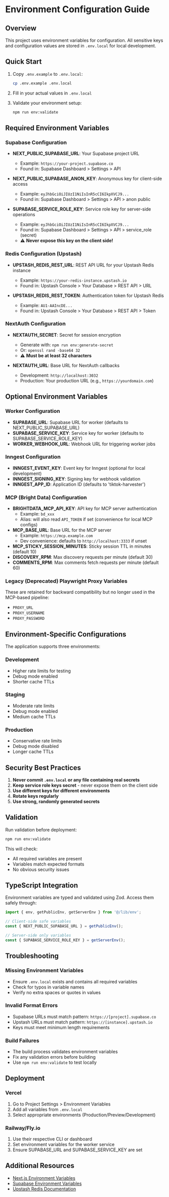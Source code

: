 # Environment Configuration Guide

## Overview

This project uses environment variables for configuration. All sensitive keys and configuration values are stored in `.env.local` for local development.

## Quick Start

1. Copy `.env.example` to `.env.local`:
   ```bash
   cp .env.example .env.local
   ```

2. Fill in your actual values in `.env.local`

3. Validate your environment setup:
   ```bash
   npm run env:validate
   ```

## Required Environment Variables

### Supabase Configuration

- **NEXT_PUBLIC_SUPABASE_URL**: Your Supabase project URL
  - Example: `https://your-project.supabase.co`
  - Found in: Supabase Dashboard > Settings > API

- **NEXT_PUBLIC_SUPABASE_ANON_KEY**: Anonymous key for client-side access
  - Example: `eyJhbGciOiJIUzI1NiIsInR5cCI6IkpXVCJ9...`
  - Found in: Supabase Dashboard > Settings > API > anon public

- **SUPABASE_SERVICE_ROLE_KEY**: Service role key for server-side operations
  - Example: `eyJhbGciOiJIUzI1NiIsInR5cCI6IkpXVCJ9...`
  - Found in: Supabase Dashboard > Settings > API > service_role (secret)
  - ⚠️ **Never expose this key on the client side!**

### Redis Configuration (Upstash)

- **UPSTASH_REDIS_REST_URL**: REST API URL for your Upstash Redis instance
  - Example: `https://your-redis-instance.upstash.io`
  - Found in: Upstash Console > Your Database > REST API > URL

- **UPSTASH_REDIS_REST_TOKEN**: Authentication token for Upstash Redis
  - Example: `AU1-AAIncDE...`
  - Found in: Upstash Console > Your Database > REST API > Token

### NextAuth Configuration

- **NEXTAUTH_SECRET**: Secret for session encryption
  - Generate with: `npm run env:generate-secret`
  - Or: `openssl rand -base64 32`
  - ⚠️ **Must be at least 32 characters**

- **NEXTAUTH_URL**: Base URL for NextAuth callbacks
  - Development: `http://localhost:3032`
  - Production: Your production URL (e.g., `https://yourdomain.com`)

## Optional Environment Variables

### Worker Configuration

- **SUPABASE_URL**: Supabase URL for worker (defaults to NEXT_PUBLIC_SUPABASE_URL)
- **SUPABASE_SERVICE_KEY**: Service key for worker (defaults to SUPABASE_SERVICE_ROLE_KEY)
- **WORKER_WEBHOOK_URL**: Webhook URL for triggering worker jobs

### Inngest Configuration

- **INNGEST_EVENT_KEY**: Event key for Inngest (optional for local development)
- **INNGEST_SIGNING_KEY**: Signing key for webhook validation
- **INNGEST_APP_ID**: Application ID (defaults to 'tiktok-harvester')

### MCP (Bright Data) Configuration

- **BRIGHTDATA_MCP_API_KEY**: API key for MCP server authentication
  - Example: `bd_xxx`
  - Alias: will also read `API_TOKEN` if set (convenience for local MCP configs)
- **MCP_BASE_URL**: Base URL for the MCP server
  - Example: `https://mcp.example.com`
  - Dev convenience: defaults to `http://localhost:3333` if unset
- **MCP_STICKY_SESSION_MINUTES**: Sticky session TTL in minutes (default 10)
- **DISCOVERY_RPM**: Max discovery requests per minute (default 30)
- **COMMENTS_RPM**: Max comments fetch requests per minute (default 60)

### Legacy (Deprecated) Playwright Proxy Variables

These are retained for backward compatibility but no longer used in the MCP-based pipeline:

- `PROXY_URL`
- `PROXY_USERNAME`
- `PROXY_PASSWORD`

## Environment-Specific Configurations

The application supports three environments:

### Development
- Higher rate limits for testing
- Debug mode enabled
- Shorter cache TTLs

### Staging
- Moderate rate limits
- Debug mode enabled
- Medium cache TTLs

### Production
- Conservative rate limits
- Debug mode disabled
- Longer cache TTLs

## Security Best Practices

1. **Never commit `.env.local` or any file containing real secrets**
2. **Keep service role keys secret** - never expose them on the client side
3. **Use different keys for different environments**
4. **Rotate keys regularly**
5. **Use strong, randomly generated secrets**

## Validation

Run validation before deployment:

```bash
npm run env:validate
```

This will check:
- All required variables are present
- Variables match expected formats
- No obvious security issues

## TypeScript Integration

Environment variables are typed and validated using Zod. Access them safely through:

```typescript
import { env, getPublicEnv, getServerEnv } from '@/lib/env';

// Client-side safe variables
const { NEXT_PUBLIC_SUPABASE_URL } = getPublicEnv();

// Server-side only variables
const { SUPABASE_SERVICE_ROLE_KEY } = getServerEnv();
```

## Troubleshooting

### Missing Environment Variables
- Ensure `.env.local` exists and contains all required variables
- Check for typos in variable names
- Verify no extra spaces or quotes in values

### Invalid Format Errors
- Supabase URLs must match pattern: `https://[project].supabase.co`
- Upstash URLs must match pattern: `https://[instance].upstash.io`
- Keys must meet minimum length requirements

### Build Failures
- The build process validates environment variables
- Fix any validation errors before building
- Use `npm run env:validate` to test locally

## Deployment

### Vercel
1. Go to Project Settings > Environment Variables
2. Add all variables from `.env.local`
3. Select appropriate environments (Production/Preview/Development)

### Railway/Fly.io
1. Use their respective CLI or dashboard
2. Set environment variables for the worker service
3. Ensure SUPABASE_URL and SUPABASE_SERVICE_KEY are set

## Additional Resources

- [Next.js Environment Variables](https://nextjs.org/docs/basic-features/environment-variables)
- [Supabase Environment Variables](https://supabase.com/docs/guides/functions/secrets)
- [Upstash Redis Documentation](https://docs.upstash.com/redis)